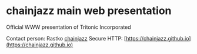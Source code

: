 # chainjazz main web presentation
Official WWW presentation of Tritonic Incorporated

Contact person: Rastko [chainjazz](https://github.com/chainjazz)
Secure HTTP: [https://chainjazz.github.io](https://chainjazz.github.io)